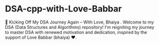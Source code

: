 # DSA-cpp-with-Love-Babbar
🚀 Kicking Off My DSA Journey Again – With Love, Bhaiya . Welcome to my DSA (Data Structures and Algorithms) repository! I'm reigniting my journey to master DSA with renewed motivation and dedication, inspired by the support of Love Babbar (bhaiya) ❤️.
